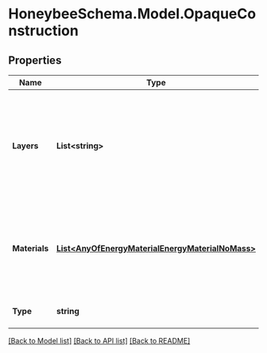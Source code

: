 
# HoneybeeSchema.Model.OpaqueConstruction

## Properties

Name | Type | Description | Notes
------------ | ------------- | ------------- | -------------
**Layers** | **List&lt;string&gt;** | List of strings for opaque material identifiers. The order of the materials is from exterior to interior. | 
**Materials** | [**List&lt;AnyOfEnergyMaterialEnergyMaterialNoMass&gt;**](AnyOfEnergyMaterialEnergyMaterialNoMass.md) | List of opaque materials. The order of the materials is from outside to inside. | 
**Type** | **string** |  | [optional] [readonly] [default to "OpaqueConstruction"]

[[Back to Model list]](../README.md#documentation-for-models)
[[Back to API list]](../README.md#documentation-for-api-endpoints)
[[Back to README]](../README.md)

